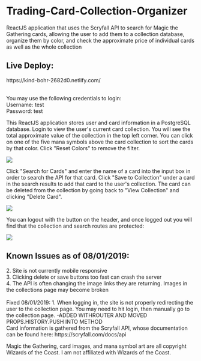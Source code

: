 # Trading-Card-Collection-Organizer
ReactJS application that uses the Scryfall API to search for Magic the Gathering cards, allowing the user to add them to a collection database, organize them by color, and check the approximate price of individual cards as well as the whole collection

<h2>Live Deploy:</h2>
https://kind-bohr-2682d0.netlify.com/
<br>
<br>
<p/>
You may use the following credentials to login:
<br>
Username: test
<br>
Password: test

This ReactJS application stores user and card information in a PostgreSQL database. Login to view the user's current card collection. You will see the total approximate value of the collection in the top left corner. You can click on one of the five mana symbols above the card collection to sort the cards by that color. Click "Reset Colors" to remove the filter. 

<img src="gifs/loginfilter.gif"/>

Click "Search for Cards" and enter the name of a card into the input box in order to search the API for that card. Click "Save to Collection" under a card in the search results to add that card to the user's collection. The card can be deleted from the collection by going back to "View Collection" and clicking "Delete Card". 

<img src="gifs/searchdelete.gif"/>

You can logout with the button on the header, and once logged out you will find that the collection and search routes are protected:

<img src="gifs/logout.gif"/>

<h2>Known Issues as of 08/01/2019:</h2>
2. Site is not currently mobile responsive
<br>
3. Clicking delete or save buttons too fast can crash the server
<br>
4. The API is often changing the image links they are returning. Images in the collections page may become broken
<br>
<br>
Fixed 08/01/2019:
1. When logging in, the site is not properly redirecting the user to the collection page. You may need to hit login, then manually go to the collection page. -ADDED WITHROUTER AND MOVED PROPS.HISTORY.PUSH INTO METHOD
<br>
Card information is gathered from the Scryfall API, whose documentation can be found here: https://scryfall.com/docs/api

Magic the Gathering, card images, and mana symbol art are all copyright Wizards of the Coast. I am not affiliated with Wizards of the Coast.
